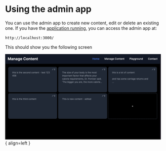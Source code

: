# Using the admin app

You can use the admin app to create new content, edit or delete an existing one.
If you have the [application running](../index.md#quick_start), you can access the admin app at:

    http://localhost:3000/

This should show you the following screen

![Admin screen](./admin-app-screenshot.png){ align=left }
